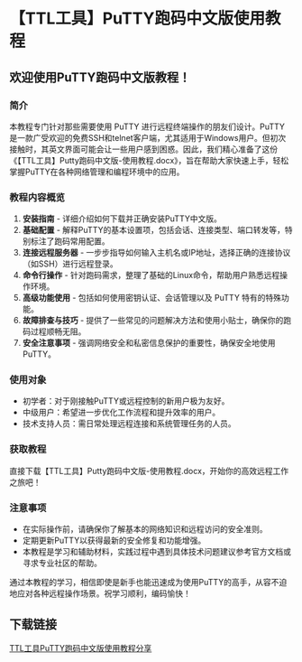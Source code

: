 # 【TTL工具】PuTTY跑码中文版使用教程

## 欢迎使用PuTTY跑码中文版教程！

### 简介

本教程专门针对那些需要使用 PuTTY 进行远程终端操作的朋友们设计。PuTTY 是一款广受欢迎的免费SSH和telnet客户端，尤其适用于Windows用户。但初次接触时，其英文界面可能会让一些用户感到困惑。因此，我们精心准备了这份《【TTL工具】Putty跑码中文版-使用教程.docx》，旨在帮助大家快速上手，轻松掌握PuTTY在各种网络管理和编程环境中的应用。

### 教程内容概览

1. **安装指南** - 详细介绍如何下载并正确安装PuTTY中文版。
2. **基础配置** - 解释PuTTY的基本设置项，包括会话、连接类型、端口转发等，特别标注了跑码常用配置。
3. **连接远程服务器** - 一步步指导如何输入主机名或IP地址，选择正确的连接协议（如SSH）进行远程登录。
4. **命令行操作** - 针对跑码需求，整理了基础的Linux命令，帮助用户熟悉远程操作环境。
5. **高级功能使用** - 包括如何使用密钥认证、会话管理以及 PuTTY 特有的特殊功能。
6. **故障排查与技巧** - 提供了一些常见的问题解决方法和使用小贴士，确保你的跑码过程顺畅无阻。
7. **安全注意事项** - 强调网络安全和私密信息保护的重要性，确保安全地使用PuTTY。

### 使用对象

- 初学者：对于刚接触PuTTY或远程控制的新用户极为友好。
- 中级用户：希望进一步优化工作流程和提升效率的用户。
- 技术支持人员：需日常处理远程连接和系统管理任务的人员。

### 获取教程

直接下载【TTL工具】Putty跑码中文版-使用教程.docx，开始你的高效远程工作之旅吧！

### 注意事项

- 在实际操作前，请确保你了解基本的网络知识和远程访问的安全准则。
- 定期更新PuTTY以获得最新的安全修复和功能增强。
- 本教程是学习和辅助材料，实践过程中遇到具体技术问题建议参考官方文档或寻求专业社区的帮助。

通过本教程的学习，相信即使是新手也能迅速成为使用PuTTY的高手，从容不迫地应对各种远程操作场景。祝学习顺利，编码愉快！

## 下载链接

[TTL工具PuTTY跑码中文版使用教程分享](https://pan.quark.cn/s/bf79a43d5c0e)
